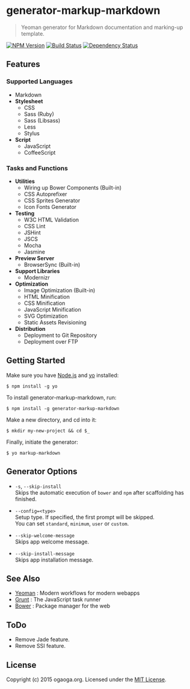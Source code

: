 # generator-markup-markdown

> Yeoman generator for Markdown documentation and marking-up template.

[![NPM Version][npm-image]][npm-url]
[![Build Status][travis-image]][travis-url]
[![Dependency Status][deps-image]][deps-url]

## Features

### Supported Languages
* Markdown
* **Stylesheet**
  * CSS
  * Sass (Ruby)
  * Sass (Libsass)
  * Less
  * Stylus
* **Script**
  * JavaScript
  * CoffeeScript

### Tasks and Functions
* **Utilities**
  * Wiring up Bower Components (Built-in)
  * CSS Autoprefixer
  * CSS Sprites Generator
  * Icon Fonts Generator
* **Testing**
  * W3C HTML Validation
  * CSS Lint
  * JSHint
  * JSCS
  * Mocha
  * Jasmine
* **Preview Server**
  * BrowserSync (Built-in)
* **Support Libraries**
  * Modernizr
* **Optimization**
  * Image Optimization (Built-in)
  * HTML Minification
  * CSS Minification
  * JavaScript Minification
  * SVG Optimization
  * Static Assets Revisioning
* **Distribution**
  * Deployment to Git Repository
  * Deployment over FTP

## Getting Started
Make sure you have [Node.js](http://nodejs.org/) and [yo](https://github.com/yeoman/yo) installed:

```shell
$ npm install -g yo
```

To install generator-markup-markdown, run:

```shell
$ npm install -g generator-markup-markdown
```

Make a new directory, and cd into it:

```shell
$ mkdir my-new-project && cd $_
```

Finally, initiate the generator:

```shell
$ yo markup-markdown
```

## Generator Options
* `-s`, `--skip-install`  
  Skips the automatic execution of `bower` and `npm` after scaffolding has finished.

* `--config=<type>`  
  Setup type. If specified, the first prompt will be skipped.  
  You can set `standard`, `minimum`, `user` or `custom`.

* `--skip-welcome-message`  
  Skips app welcome message.

* `--skip-install-message`  
  Skips app installation message.

## See Also
* [Yeoman](http://yeoman.io/) : Modern workflows for modern webapps
* [Grunt](http://gruntjs.com/) : The JavaScript task runner
* [Bower](http://bower.io/) : Package manager for the web

## ToDo

* Remove Jade feature.
* Remove SSI feature.

## License
Copyright (c) 2015 ogaoga.org. Licensed under the [MIT License](LICENSE).

[npm-image]: https://img.shields.io/npm/v/generator-markup-markdown.svg?style=flat
[npm-url]: https://www.npmjs.com/package/generator-markup-markdown
[travis-image]: https://img.shields.io/travis/ogaoga/generator-markup-markdown/master.svg?style=flat
[travis-url]: https://travis-ci.org/ogaoga/generator-markup-markdown
[deps-image]: http://img.shields.io/david/ogaoga/generator-markup-markdown.svg?style=flat
[deps-url]: https://david-dm.org/ogaoga/generator-markup-markdown
